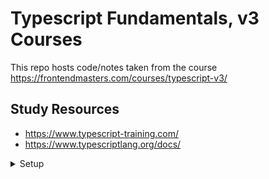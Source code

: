 # Typescript Fundamentals, v3 Courses

This repo hosts code/notes taken from the course https://frontendmasters.com/courses/typescript-v3/

## Study Resources

- https://www.typescript-training.com/
- https://www.typescriptlang.org/docs/

<details>
  <summary>Setup</summary>
  
- See `tsconfig.json` for config.
- You can pass compiler options in the command line also. example: `tsc --outdir dist`.
- Typescript can do type inference. Meaning it might be able to guess the type of your variable without giving it a type.
</details>
